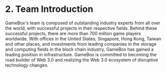 # 2. Team Introduction

GameBox's team is composed of outstanding industry experts from all over the world, with successful projects in their respective fields. Behind these successful projects, there are more than 700 million game players worldwide. With offices in the United States, Singapore, Hong Kong, Taiwan and other places, and investments from leading companies in the storage and computing fields in the block chain industry, GameBox has gained a leading position in infrastructure. GameBox is committed to becoming the road builder of Web 3.0 and realizing the Web 3.0 ecosystem of disruptive technology changes.

